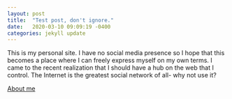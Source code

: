 ```yaml
---
layout: post
title:  "Test post, don't ignore."
date:   2020-03-10 09:09:19 -0400
categories: jekyll update
---
```


This is my personal site. I have no social media presence so I hope that this
becomes a place where I can freely express myself on my own terms. I came to
the recent realization that I should have a hub on the web that I control. The
Internet is the greatest social network of all- why not use it?

[About me](/about)
